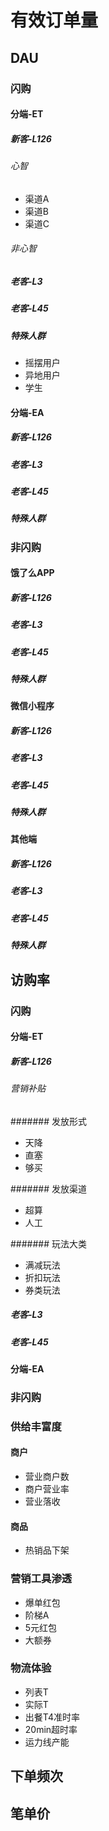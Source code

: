 # 有效订单量

## DAU
### 闪购
#### 分端-ET
##### 新客-L126
###### 心智
- 渠道A
- 渠道B
- 渠道C
###### 非心智

##### 老客-L3
##### 老客-L45
##### 特殊人群
- 摇摆用户
- 异地用户
- 学生

#### 分端-EA
##### 新客-L126
##### 老客-L3
##### 老客-L45
##### 特殊人群

### 非闪购
#### 饿了么APP
##### 新客-L126
##### 老客-L3
##### 老客-L45
##### 特殊人群

#### 微信小程序
##### 新客-L126
##### 老客-L3
##### 老客-L45
##### 特殊人群

#### 其他端
##### 新客-L126
##### 老客-L3
##### 老客-L45
##### 特殊人群

## 访购率
### 闪购
#### 分端-ET
##### 新客-L126
###### 营销补贴

####### 发放形式
- 天降
- 直塞
- 够买


####### 发放渠道
- 超算
- 人工

####### 玩法大类
- 满减玩法
- 折扣玩法
- 券类玩法

##### 老客-L3
##### 老客-L45

#### 分端-EA

### 非闪购

### 供给丰富度
#### 商户
- 营业商户数
- 商户营业率
- 营业落收

#### 商品
- 热销品下架

### 营销工具渗透
- 爆单红包
- 阶梯A
- 5元红包
- 大额券

### 物流体验
- 列表T
- 实际T
- 出餐T4准时率
- 20min超时率
- 运力线产能

## 下单频次

## 笔单价